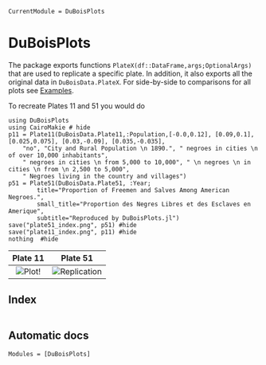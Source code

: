 ```@meta
CurrentModule = DuBoisPlots
```

# DuBoisPlots

The package exports functions `PlateX(df::DataFrame,args;OptionalArgs)` that are used to replicate a specific plate. In addition, it also exports all the original data in `DuBoisData.PlateX`. For side-by-side to comparisons for all plots see [Examples](@ref).

To recreate Plates 11 and 51 you would do
```@example index
using DuBoisPlots
using CairoMakie # hide
p11 = Plate11(DuBoisData.Plate11,:Population,[-0.0,0.12], [0.09,0.1], [0.025,0.075], [0.03,-0.09], [0.035,-0.035],
    "no", "City and Rural Population \n 1890.", " negroes in cities \n of over 10,000 inhabitants",
    " negroes in cities \n from 5,000 to 10,000", " \n negroes \n in cities \n from \n 2,500 to 5,000",
    " Negroes living in the country and villages")
p51 = Plate51(DuBoisData.Plate51, :Year;
        title="Proportion of Freemen and Salves Among American Negroes.",
        small_title="Proportion des Negres Libres et des Esclaves en Amerique",
        subtitle="Reproduced by DuBoisPlots.jl")
save("plate51_index.png", p51) #hide
save("plate11_index.png", p11) #hide
nothing  #hide
```
| Plate 11 | Plate 51 |
| :-: | :-: |
|![Plot!](plate11_index.png)|![Replication](plate51_index.png)|

## Index
```@index
```

## Automatic docs

```@autodocs
Modules = [DuBoisPlots]
```
